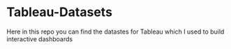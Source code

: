 # Tableau-Datasets #        

Here in this repo you can find the datastes for Tableau which I used to build interactive dashboards          
     
    
      
   
    
  
      
  
    
 
